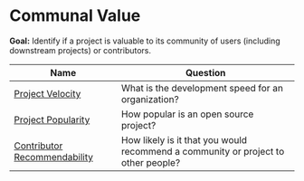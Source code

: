 # Communal Value

**Goal:** Identify if a project is valuable to its community of users (including downstream projects) or contributors.

Name | Question 
--- | ---
[Project Velocity](project-velocity.md) | What is the development speed for an organization?
[Project Popularity](project-popularity.md) | How popular is an open source project?
[Contributor Recommendability](contributor-recommendability.md) | How likely is it that you would recommend a community or project to other people?
